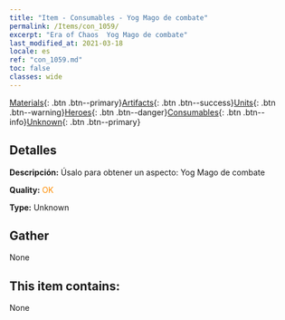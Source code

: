 ```yaml
---
title: "Item - Consumables - Yog Mago de combate"
permalink: /Items/con_1059/
excerpt: "Era of Chaos  Yog Mago de combate"
last_modified_at: 2021-03-18
locale: es
ref: "con_1059.md"
toc: false
classes: wide
---
```

 [Materials](/es/Items/){: .btn .btn--primary}[Artifacts](/es/Items/Artifacts/){: .btn .btn--success}[Units](/es/Items/Units/){: .btn .btn--warning}[Heroes](/es/Items/Heroes/){: .btn .btn--danger}[Consumables](/es/Items/Consumables/){: .btn .btn--info}[Unknown](/es/Items/Unknown/){: .btn .btn--primary}

## Detalles
 **Descripción:** Úsalo para obtener un aspecto: Yog Mago de combate

 **Quality:** <span style="color: #FF8C00">OK</span>

 **Type:** Unknown

## Gather

  None

## This item contains:

  None

